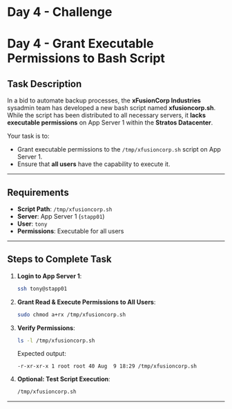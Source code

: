 # Day 4 - Challenge 
# Day 4 - Grant Executable Permissions to Bash Script

## Task Description
In a bid to automate backup processes, the **xFusionCorp Industries** sysadmin team has developed a new bash script named **xfusioncorp.sh**.  
While the script has been distributed to all necessary servers, it **lacks executable permissions** on App Server 1 within the **Stratos Datacenter**.  

Your task is to:

- Grant executable permissions to the `/tmp/xfusioncorp.sh` script on App Server 1.  
- Ensure that **all users** have the capability to execute it.

---

## Requirements
- **Script Path**: `/tmp/xfusioncorp.sh`  
- **Server**: App Server 1 (`stapp01`)  
- **User**: `tony`  
- **Permissions**: Executable for all users  

---

## Steps to Complete Task
1. **Login to App Server 1**:
    ```bash
    ssh tony@stapp01
    ```

2. **Grant Read & Execute Permissions to All Users**:
    ```bash
    sudo chmod a+rx /tmp/xfusioncorp.sh
    ```

3. **Verify Permissions**:
    ```bash
    ls -l /tmp/xfusioncorp.sh
    ```
    Expected output:
    ```
    -r-xr-xr-x 1 root root 40 Aug  9 18:29 /tmp/xfusioncorp.sh
    ```

4. **Optional: Test Script Execution**:
    ```bash
    /tmp/xfusioncorp.sh
    ```

--------

